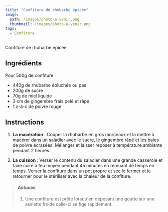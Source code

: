 ```yaml
---
title: "Confiture de rhubarbe épicée"
image: 
  path: /images/photo-a-venir.png
  thumbnail: /images/photo-a-venir.png
tags:
  - Confiture
---
```

Confiture de rhubarbe épicée

## Ingrédients

Pour 500g de confiture

* 440g de rhubarbe épluchée ou pas
* 200g de sucre
* 70g de miel liquide
* 3 cm de gingembre frais pelé et râpé
* 1 c-à-c de poivre rouge



## Instructions

1. **La macération** : Couper la rhubarbe en gros morceaux et la mettre à macérer dans un saladier avec le sucre, le gingembre râpé et les baies de poivre écrasées. Mélanger et laisser reposer à température ambiante pendant 2 heures.

2. **La cuisson** : Verser le contenu du saladier dans une grande casserole et faire cuire à feu moyen pendant 45 minutes  en remuant de temps en temps. Verser la confiture dans un pot propre et sec le fermer et le retourner pour le stériliser avec la chaleur de la confiture.


> #### Astuces
> 1. Une confiture est prête lorsqu'en déposant une goutte sur une assiette froide celle-ci se fige rapidement.
